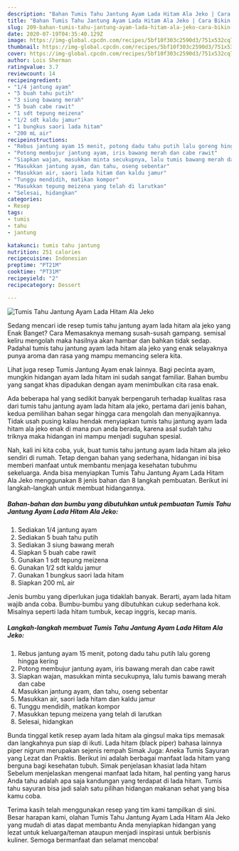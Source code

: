 ```yaml
---
description: "Bahan Tumis Tahu Jantung Ayam Lada Hitam Ala Jeko | Cara Bikin Tumis Tahu Jantung Ayam Lada Hitam Ala Jeko Yang Enak Dan Mudah"
title: "Bahan Tumis Tahu Jantung Ayam Lada Hitam Ala Jeko | Cara Bikin Tumis Tahu Jantung Ayam Lada Hitam Ala Jeko Yang Enak Dan Mudah"
slug: 209-bahan-tumis-tahu-jantung-ayam-lada-hitam-ala-jeko-cara-bikin-tumis-tahu-jantung-ayam-lada-hitam-ala-jeko-yang-enak-dan-mudah
date: 2020-07-19T04:35:40.129Z
image: https://img-global.cpcdn.com/recipes/5bf10f303c2590d3/751x532cq70/tumis-tahu-jantung-ayam-lada-hitam-ala-jeko-foto-resep-utama.jpg
thumbnail: https://img-global.cpcdn.com/recipes/5bf10f303c2590d3/751x532cq70/tumis-tahu-jantung-ayam-lada-hitam-ala-jeko-foto-resep-utama.jpg
cover: https://img-global.cpcdn.com/recipes/5bf10f303c2590d3/751x532cq70/tumis-tahu-jantung-ayam-lada-hitam-ala-jeko-foto-resep-utama.jpg
author: Lois Sherman
ratingvalue: 3.7
reviewcount: 14
recipeingredient:
- "1/4 jantung ayam"
- "5 buah tahu putih"
- "3 siung bawang merah"
- "5 buah cabe rawit"
- "1 sdt tepung meizena"
- "1/2 sdt kaldu jamur"
- "1 bungkus saori lada hitam"
- "200 mL air"
recipeinstructions:
- "Rebus jantung ayam 15 menit, potong dadu tahu putih lalu goreng hingga kering"
- "Potong membujur jantung ayam, iris bawang merah dan cabe rawit"
- "Siapkan wajan, masukkan minta secukupnya, lalu tumis bawang merah dan cabe"
- "Masukkan jantung ayam, dan tahu, oseng sebentar"
- "Masukkan air, saori lada hitam dan kaldu jamur"
- "Tunggu mendidih, matikan kompor"
- "Masukkan tepung meizena yang telah di larutkan"
- "Selesai, hidangkan"
categories:
- Resep
tags:
- tumis
- tahu
- jantung

katakunci: tumis tahu jantung 
nutrition: 251 calories
recipecuisine: Indonesian
preptime: "PT21M"
cooktime: "PT31M"
recipeyield: "2"
recipecategory: Dessert

---
```



![Tumis Tahu Jantung Ayam Lada Hitam Ala Jeko](https://img-global.cpcdn.com/recipes/5bf10f303c2590d3/751x532cq70/tumis-tahu-jantung-ayam-lada-hitam-ala-jeko-foto-resep-utama.jpg)

Sedang mencari ide resep tumis tahu jantung ayam lada hitam ala jeko yang Enak Banget? Cara Memasaknya memang susah-susah gampang. semisal keliru mengolah maka hasilnya akan hambar dan bahkan tidak sedap. Padahal tumis tahu jantung ayam lada hitam ala jeko yang enak selayaknya punya aroma dan rasa yang mampu memancing selera kita.

Lihat juga resep Tumis Jantung Ayam enak lainnya. Bagi pecinta ayam, mungkin hidangan ayam lada hitam ini sudah sangat familiar. Bahan bumbu yang sangat khas dipadukan dengan ayam menimbulkan cita rasa enak.

Ada beberapa hal yang sedikit banyak berpengaruh terhadap kualitas rasa dari tumis tahu jantung ayam lada hitam ala jeko, pertama dari jenis bahan, kedua pemilihan bahan segar hingga cara mengolah dan menyajikannya. Tidak usah pusing kalau hendak menyiapkan tumis tahu jantung ayam lada hitam ala jeko enak di mana pun anda berada, karena asal sudah tahu triknya maka hidangan ini mampu menjadi suguhan spesial.


Nah, kali ini kita coba, yuk, buat tumis tahu jantung ayam lada hitam ala jeko sendiri di rumah. Tetap dengan bahan yang sederhana, hidangan ini bisa memberi manfaat untuk membantu menjaga kesehatan tubuhmu sekeluarga. Anda bisa menyiapkan Tumis Tahu Jantung Ayam Lada Hitam Ala Jeko menggunakan 8 jenis bahan dan 8 langkah pembuatan. Berikut ini langkah-langkah untuk membuat hidangannya.

<!--inarticleads1-->

##### Bahan-bahan dan bumbu yang dibutuhkan untuk pembuatan Tumis Tahu Jantung Ayam Lada Hitam Ala Jeko:

1. Sediakan 1/4 jantung ayam
1. Sediakan 5 buah tahu putih
1. Sediakan 3 siung bawang merah
1. Siapkan 5 buah cabe rawit
1. Gunakan 1 sdt tepung meizena
1. Gunakan 1/2 sdt kaldu jamur
1. Gunakan 1 bungkus saori lada hitam
1. Siapkan 200 mL air


Jenis bumbu yang diperlukan juga tidaklah banyak. Berarti, ayam lada hitam wajib anda coba. Bumbu-bumbu yang dibutuhkan cukup sederhana kok. Misalnya seperti lada hitam tumbuk, kecap inggris, kecap manis. 

<!--inarticleads2-->

##### Langkah-langkah membuat Tumis Tahu Jantung Ayam Lada Hitam Ala Jeko:

1. Rebus jantung ayam 15 menit, potong dadu tahu putih lalu goreng hingga kering
1. Potong membujur jantung ayam, iris bawang merah dan cabe rawit
1. Siapkan wajan, masukkan minta secukupnya, lalu tumis bawang merah dan cabe
1. Masukkan jantung ayam, dan tahu, oseng sebentar
1. Masukkan air, saori lada hitam dan kaldu jamur
1. Tunggu mendidih, matikan kompor
1. Masukkan tepung meizena yang telah di larutkan
1. Selesai, hidangkan


Bunda tinggal ketik resep ayam lada hitam ala gingsul maka tips memasak dan langkahnya pun siap di ikuti. Lada hitam (black piper) bahasa lainnya piper nigrum merupakan sejenis rempah Simak Juga: Aneka Tumis Sayuran yang Lezat dan Praktis. Berikut ini adalah berbagai manfaat lada hitam yang berguna bagi kesehatan tubuh. Simak penjelasan khasiat lada hitam Sebelum menjelaskan mengenai manfaat lada hitam, hal penting yang harus Anda tahu adalah apa saja kandungan yang terdapat di lada hitam. Tumis tahu sayuran bisa jadi salah satu pilihan hidangan makanan sehat yang bisa kamu coba. 

Terima kasih telah menggunakan resep yang tim kami tampilkan di sini. Besar harapan kami, olahan Tumis Tahu Jantung Ayam Lada Hitam Ala Jeko yang mudah di atas dapat membantu Anda menyiapkan hidangan yang lezat untuk keluarga/teman ataupun menjadi inspirasi untuk berbisnis kuliner. Semoga bermanfaat dan selamat mencoba!
